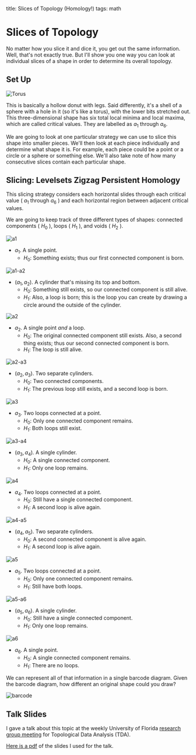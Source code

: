 title: Slices of Topology (Homology!)
tags: math

# Slices of Topology

No matter how you slice it and dice it, you get out the same information. Well, that's not exactly true. But I'll show you one way you can look at individual slices of a shape in order to determine its overall topology.

## Set Up

![Torus](/images/pyramid/torus.jpg "torus")

This is basically a hollow donut with legs. Said differently, it's a shell of a sphere with a hole in it (so it's like a torus), with the lower bits stretched out. This three-dimensional shape has six total local minima and local maxima, which are called critical values. They are labelled as $a_1$ through $a_6$.

We are going to look at one particular strategy we can use to slice this shape into smaller pieces. We'll then look at each piece individually and determine what shape it is. For example, each piece could be a point or a circle or a sphere or something else. We'll also take note of how many consecutive slices contain each particular shape.

## Slicing: Levelsets Zigzag Persistent Homology

This slicing strategy considers each horizontal slides through each critical value ( $a_1$ through $a_6$ ) and each horizontal region between adjacent critical values. 

We are going to keep track of three different types of shapes: connected components ( $H_0$ ), loops ( $H_1$ ), and voids ( $H_2$ ). 

![a1](/images/pyramid/a1.jpg "a1")

- $a_1$. A single point.
  - $H_0$: Something exists; thus our first connected component is born.

![a1-a2](/images/pyramid/a1-a2.jpg "a1-a2")

- $(a_1, a_2)$. A cylinder that's missing its top and bottom.
  - $H_0$: Something still exists, so our connected component is still alive.
  - $H_1$: Also, a loop is born; this is the loop you can create by drawing a circle around the outside of the cylinder.

![a2](/images/pyramid/a2.jpg "a2")

- $a_2$. A single point _and_ a loop.
  - $H_0$: The original connected component still exists. Also, a second thing exists; thus our second connected component is born.
  - $H_1$: The loop is still alive.

![a2-a3](/images/pyramid/a2-a3.jpg "a2-a3")

- $(a_2, a_3)$. Two separate cylinders.
  - $H_0$: Two connected components.
  - $H_1$: The previous loop still exists, and a second loop is born.

![a3](/images/pyramid/a3.jpg "a3")

- $a_3$. Two loops connected at a point.
  - $H_0$: Only one connected component remains.
  - $H_1$: Both loops still exist.

![a3-a4](/images/pyramid/a3-a4.jpg "a3-a4")

- $(a_3, a_4)$. A single cylinder.
  - $H_0$: A single connected component.
  - $H_1$: Only one loop remains.

![a4](/images/pyramid/a4.jpg "a4")

- $a_4$. Two loops connected at a point.
  - $H_0$: Still have a single connected component.
  - $H_1$: A second loop is alive again.

![a4-a5](/images/pyramid/a4-a5.jpg "a4-a5")

- $(a_4, a_5)$. Two separate cylinders.
  - $H_0$: A second connected component is alive again.
  - $H_1$: A second loop is alive again.

![a5](/images/pyramid/a5.jpg "a5")

- $a_5$. Two loops connected at a point.
  - $H_0$: Only one connected component remains.
  - $H_1$: Still have both loops.

![a5-a6](/images/pyramid/a5-a6.jpg "a5-a6")

- $(a_5, a_6)$. A single cylinder.
  - $H_0$: Still have a single connected component.
  - $H_1$: Only one loop remains.

![a6](/images/pyramid/a6.jpg "a6")

- $a_6$. A single point.
  - $H_0$: A single connected component remains.
  - $H_1$: There are no loops.

We can represent all of that information in a single barcode diagram. Given the barcode diagram, how different an original shape could you draw?

![barcode](/images/pyramid/barcode.jpg "barcode")

## Talk Slides

I gave a talk about this topic at the weekly University of Florida [research group meeting](https://people.clas.ufl.edu/peterbubenik/intro-to-tda/) for Topological Data Analysis (TDA).

[Here is a pdf](/images/Mayer-Vietoris_Pyramid.pdf "slides") of the slides I used for the talk.
